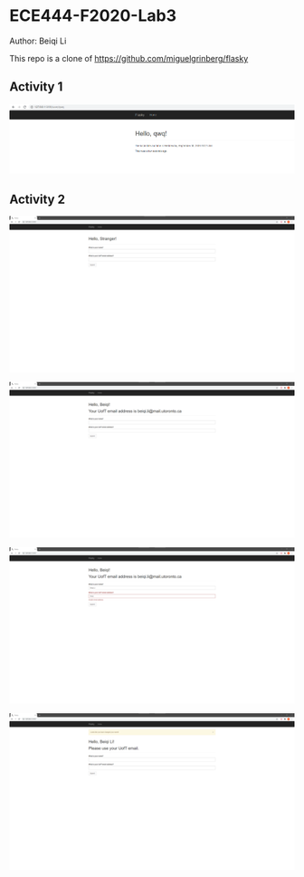 # ECE444-F2020-Lab3
Author: Beiqi Li

This repo is a clone of
https://github.com/miguelgrinberg/flasky

## Activity 1

![snapshot for a1](https://github.com/libeiqibns/ECE444-F2020-Lab3/blob/master/images/a1.png)

## Activity 2

![a2_1](https://github.com/libeiqibns/ECE444-F2020-Lab3/blob/master/images/a2_1.png)

![a2_2](https://github.com/libeiqibns/ECE444-F2020-Lab3/blob/master/images/a2_2.png)

![a2_3](https://github.com/libeiqibns/ECE444-F2020-Lab3/blob/master/images/a2_3.png)

![a2_4](https://github.com/libeiqibns/ECE444-F2020-Lab3/blob/master/images/a2_4.png)
